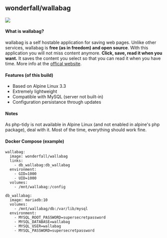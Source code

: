 ## wonderfall/wallabag
![](https://www.wallabag.org/images/logo.png)

#### What is wallabag?
wallabag is a self hostable application for saving web pages. Unlike other services, wallabag is **free (as in freedom) and open source**. With this application you will not miss content anymore. **Click, save, read it when you want.** It saves the content you select so that you can read it when you have time. More info at the [offical website](https://www.wallabag.org/).

#### Features (of this build)
- Based on Alpine Linux 3.3
- Extremely lightweight
- Compatible with MySQL (server not built-in)
- Configuration persistance through updates

#### Notes
As php-tidy is not available in Alpine Linux (and not enabled in alpine's php package), deal with it. Most of the time, everything should work fine.

#### Docker Compose (example)
```
wallabag:
  image: wonderfall/wallabag
  links:
    - db_wallabag:db_wallabag
  environment:
    - GID=1000
    - UID=1000
  volumes:
    - /mnt/wallabag:/config

db_wallabag:
  image: mariadb:10
  volumes:
    - /mnt/wallabag/db:/var/lib/mysql
  environment:
    - MYSQL_ROOT_PASSWORD=supersecretpassword
    - MYSQL_DATABASE=wallabag
    - MYSQL_USER=wallabag
    - MYSQL_PASSWORD=supersecretpassword
```
